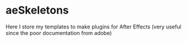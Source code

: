 # aeSkeletons
Here I store my templates to make plugins for After Effects (very useful since the poor documentation from adobe)
